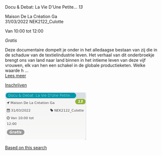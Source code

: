Docu & Debat: La Vie D'Une Petite... *13*

Maison De La Création Ga  
31/03/2022 NEK2122\_Culotte  

Van 10:00 tot 12:00

*Gratis*

  

  

Deze documentaire dompelt je onder in het alledaagse bestaan van zij die in de schaduw van de textielindustrie leven. Het verhaal van dit onderbroekje brengt ons van land naar land binnen in het intieme leven van deze vijf vrouwen, elk van hen een schakel in de globale productieketen. Welke waarde h  ...  
[Lees meer](https://tickets.vgc.be/activity/subscribe/NEK2122_Culotte)

[Inschrijven](https://tickets.vgc.be/activity/subscribe/NEK2122_Culotte)

![](69305.png)

[Based on this search](https://tickets.vgc.be/activity/index?&vrijeplaatsen=1&Age%5B%5D=3%2C5&entity=241)